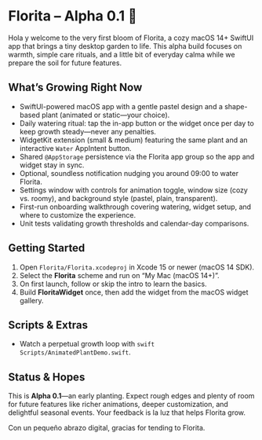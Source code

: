 # Florita – Alpha 0.1 🌿

Hola y welcome to the very first bloom of Florita, a cozy macOS 14+ SwiftUI app that brings a tiny desktop garden to life. This alpha build focuses on warmth, simple care rituals, and a little bit of everyday calma while we prepare the soil for future features.

## What’s Growing Right Now
- SwiftUI-powered macOS app with a gentle pastel design and a shape-based plant (animated or static—your choice).
- Daily watering ritual: tap the in-app button or the widget once per day to keep growth steady—never any penalties.
- WidgetKit extension (small & medium) featuring the same plant and an interactive `Water` AppIntent button.
- Shared `@AppStorage` persistence via the Florita app group so the app and widget stay in sync.
- Optional, soundless notification nudging you around 09:00 to water Florita.
- Settings window with controls for animation toggle, window size (cozy vs. roomy), and background style (pastel, plain, transparent).
- First-run onboarding walkthrough covering watering, widget setup, and where to customize the experience.
- Unit tests validating growth thresholds and calendar-day comparisons.

## Getting Started
1. Open `Florita/Florita.xcodeproj` in Xcode 15 or newer (macOS 14 SDK).
2. Select the **Florita** scheme and run on “My Mac (macOS 14+)”.
3. On first launch, follow or skip the intro to learn the basics.
4. Build **FloritaWidget** once, then add the widget from the macOS widget gallery.

## Scripts & Extras
- Watch a perpetual growth loop with `swift Scripts/AnimatedPlantDemo.swift`.

## Status & Hopes
This is **Alpha 0.1**—an early planting. Expect rough edges and plenty of room for future features like richer animations, deeper customization, and delightful seasonal events. Your feedback is la luz that helps Florita grow.

Con un pequeño abrazo digital, gracias for tending to Florita.
